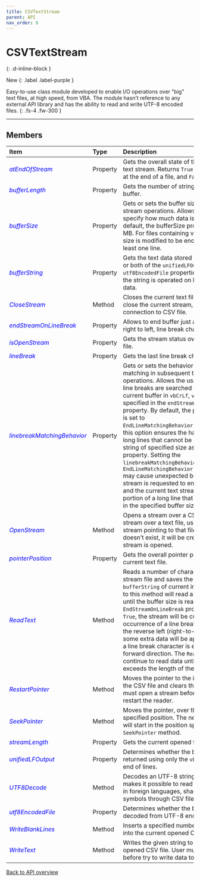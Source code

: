 ```yaml
---
title: CSVTextStream
parent: API
nav_order: 8
---
```


# CSVTextStream
{: .d-inline-block }

New
{: .label .label-purple }

Easy-to-use class module developed to enable I/O operations over "big" text files, at high speed, from VBA. The module hasn’t reference to any external API library and has the ability to read and write UTF-8 encoded files.
{: .fs-4 .fw-300 }

---

## Members

<table>
<thead>
<tr>
<th style="text-align: left;">Item</th>
<th style="text-align: left;">Type</th>
<th style="text-align: left;">Description</th>
</tr>
</thead>
<tbody>
<tr>
<td style="text-align: left; color:blue;"><em>atEndOfStream</em></td>
<td style="text-align: left;">Property</td>
<td style="text-align: left;">Gets the overall state of the pointer on the text stream. Returns <code>True</code> if the file pointer is at the end of a file, and <code>False</code> otherwise.</td>
</tr>
<tr>
<td style="text-align: left; color:blue;"><em>bufferLength</em></td>
<td style="text-align: left;">Property</td>
<td style="text-align: left;">Gets the number of string characters in the buffer.</td>
</tr>
<tr>
<td style="text-align: left; color:blue;"><em>bufferSize</em></td>
<td style="text-align: left;">Property</td>
<td style="text-align: left;">Gets or sets the buffer size, in MB, for text stream operations. Allows the user to specify how much data is read at a time. By default, the bufferSize property is set to 0.5 MB. For files containing very long lines, the size is modified to be enough to contain at least one line.</td>
</tr>
<tr>
<td style="text-align: left; color:blue;"><em>bufferString</em></td>
<td style="text-align: left;">Property</td>
<td style="text-align: left;">Gets the text data stored in the buffer. If one or both of the <code>unifiedLFOutput</code> and <code>utf8EncodedFile</code> properties are set to <code>True</code>, the string is operated on before returning data.</td>
</tr>
<tr>
<td style="text-align: left; color:blue;"><em>CloseStream</em></td>
<td style="text-align: left;">Method</td>
<td style="text-align: left;">Closes the current text file stream. After close the current stream, user will lose the connection to CSV file.</td>
</tr>
<tr>
<td style="text-align: left; color:blue;"><em>endStreamOnLineBreak</em></td>
<td style="text-align: left;">Property</td>
<td style="text-align: left;">Allows to end buffer just after the first, from right to left, line break character.</td>
</tr>
<tr>
<td style="text-align: left; color:blue;"><em>isOpenStream</em></td>
<td style="text-align: left;">Property</td>
<td style="text-align: left;">Gets the stream status over the current CSV file.</td>
</tr>
<tr>
<td style="text-align: left; color:blue;"><em>lineBreak</em></td>
<td style="text-align: left;">Property</td>
<td style="text-align: left;">Gets the last line break character read.</td>
</tr>
<tr>
<td style="text-align: left; color:blue;"><em>linebreakMatchingBehavior</em></td>
<td style="text-align: left;">Property</td>
<td style="text-align: left;">Gets or sets the behavior of line break matching in subsequent text stream operations. Allows the user to specify how line breaks are searched for to end the current buffer in <code>vbCrLf</code>, <code>vbCr</code> or <code>vbLf</code> as specified in the <code>endStreamOnLineBreak</code> property. By default, the property property is set to <code>EndLineMatchingBehavior.Bidirectional</code>, this option ensures the handling of files with long lines that cannot be contained in a string of specified size as in the <code>bufferSize</code> property. Setting the <code>linebreakMatchingBehavior</code> property to <code>EndLineMatchingBehavior.OnlyBackwardSense</code> may cause unexpected behavior when the stream is requested to end at a line break and the current text stream contains a portion of a long line that cannot be stored in the specified buffer size.</td>
</tr>
<tr>
<td style="text-align: left; color:blue;"><em>OpenStream</em></td>
<td style="text-align: left;">Method</td>
<td style="text-align: left;">Opens a stream over a CSV file. Before stream over a text file, user must open a stream pointing to that file. If the text file doesn’t exist, it will be created and then a stream is opened.</td>
</tr>
<tr>
<td style="text-align: left; color:blue;"><em>pointerPosition</em></td>
<td style="text-align: left;">Property</td>
<td style="text-align: left;">Gets the overall pointer position over the current text file.</td>
</tr>
<tr>
<td style="text-align: left; color:blue;"><em>ReadText</em></td>
<td style="text-align: left;">Method</td>
<td style="text-align: left;">Reads a number of characters from the stream file and saves the result to the <code>bufferString</code> of current instance. Each call to this method will read a set of characters until the buffer size is reached. If the <code>EndStreamOnLineBreak</code> property is set to <code>True</code>, the stream will be cut off at the first occurrence of a line break (<code>CRLF</code>, <code>CR</code> or <code>LF</code>) in the reverse left (right-to-left) direction or some extra data will be appended to it until a line break character is encountered in the forward direction. The <code>ReadText</code> method will continue to read data until the pointer exceeds the length of the current text file.</td>
</tr>
<tr>
<td style="text-align: left; color:blue;"><em>RestartPointer</em></td>
<td style="text-align: left;">Method</td>
<td style="text-align: left;">Moves the pointer to the initial position of the CSV file and clears the buffer. The user must open a stream before attempting to restart the reader.</td>
</tr>
<tr>
<td style="text-align: left; color:blue;"><em>SeekPointer</em></td>
<td style="text-align: left;">Method</td>
<td style="text-align: left;">Moves the pointer, over the target file, to the specified position. The next I/O operation will start in the position specified with the <code>SeekPointer</code> method.</td>
</tr>
<tr>
<td style="text-align: left; color:blue;"><em>streamLength</em></td>
<td style="text-align: left;">Property</td>
<td style="text-align: left;">Gets the current opened file’s size, in Bytes.</td>
</tr>
<tr>
<td style="text-align: left; color:blue;"><em>unifiedLFOutput</em></td>
<td style="text-align: left;">Property</td>
<td style="text-align: left;">Determines whether the buffer string is returned using only the <code>vbLf</code> character as end of lines.</td>
</tr>
<tr>
<td style="text-align: left; color:blue;"><em>UTF8Decode</em></td>
<td style="text-align: left;">Method</td>
<td style="text-align: left;">Decodes an UTF-8 string. This method makes it possible to read and write CSV files in foreign languages, share mathematical symbols through CSV files and much more.</td>
</tr>
<tr>
<td style="text-align: left; color:blue;"><em>utf8EncodedFile</em></td>
<td style="text-align: left;">Property</td>
<td style="text-align: left;">Determines whether the buffer string is decoded from UTF-8 encoding.</td>
</tr>
<tr>
<td style="text-align: left; color:blue;"><em>WriteBlankLines</em></td>
<td style="text-align: left;">Method</td>
<td style="text-align: left;">Inserts a specified number of blank lines into the current opened CSV file.</td>
</tr>
<tr>
<td style="text-align: left; color:blue;"><em>WriteText</em></td>
<td style="text-align: left;">Method</td>
<td style="text-align: left;">Writes the given string to the current opened CSV file. User must open a stream before try to write data to file.</td>
</tr>
</tbody>
</table>

[Back to API overview](https://ws-garcia.github.io/VBA-CSV-interface/api/)